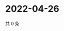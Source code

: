 # 2022-04-26

共 0 条

<!-- BEGIN WEIBO -->
<!-- 最后更新时间 Tue Apr 26 2022 15:16:16 GMT+0800 (China Standard Time) -->

<!-- END WEIBO -->
